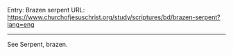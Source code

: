 Entry: Brazen serpent
URL: https://www.churchofjesuschrist.org/study/scriptures/bd/brazen-serpent?lang=eng

---

See Serpent, brazen.
